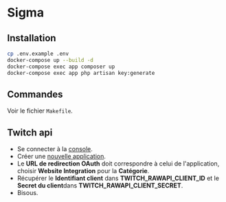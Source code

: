 # Sigma

## Installation

```bash
cp .env.example .env
docker-compose up --build -d
docker-compose exec app composer up
docker-compose exec app php artisan key:generate
```

## Commandes
Voir le fichier `Makefile`.

## Twitch api
- Se connecter à la [console](https://dev.twitch.tv/console).
- Créer une [nouvelle application](https://dev.twitch.tv/console/apps/create).
- Le **URL de redirection OAuth** doit correspondre à celui de l'application, choisir **Website Integration** pour la **Catégorie**.
- Récupérer le **Identifiant client** dans **TWITCH_RAWAPI_CLIENT_ID** et le **Secret du client**dans **TWITCH_RAWAPI_CLIENT_SECRET**.
- Bisous.
